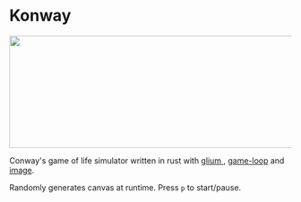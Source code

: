 # Konway
<img src="https://media.discordapp.net/attachments/852950858701209662/1209065284573335592/banner.png?ex=65e590cb&is=65d31bcb&hm=b57681d0c5e094865c040b57a92ca388a382512c1193f00aafdb55822e4c1520&=&format=webp&quality=lossless" width="640" height="200">

Conway's game of life simulator written in rust with [glium ](https://github.com/glium/glium) , [game-loop](https://github.com/tuzz/game-loop) and [image](https://github.com/image-rs/image).

Randomly generates canvas at runtime. Press `p` to start/pause.


